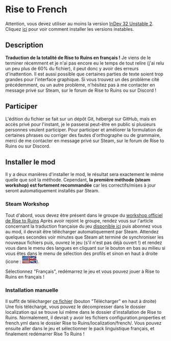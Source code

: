 # Rise to French
Attention, vous devez utiliser au moins la version [InDev 32 Unstable 2](https://risetoruins.com/index.php?/topic/1644-build-indev-32-unstable-2-released/). Cliquez [ici](https://risetoruins.com/index.php?/topic/263-how-to-access-unstable-builds-on-steam/) pour voir comment installer les versions instables.

## Description
**Traduction de la totalité de Rise to Ruins en français !**
Je viens de le terminer récemment et je n'ai pas encore eu le temps de tout relire (j'ai relu un peu plus de 60% du fichier), il peut donc y avoir des erreurs d'inattention. Il est aussi possible que certaines parties de texte soient trop grandes pour l'interface graphique. Si vous trouvez un des problème cité précédemment, ou un autre problème, n'hésitez pas à me contacter en message privé sur Steam, sur le forum de Rise to Ruins ou sur Discord !

## Participer
L'édition du fichier se fait sur un dépôt Git, hébergé sur GitHub, mais en accès privé pour l'instant, je le passerai peut-être en public si plusieurs personnes veulent participer.
Pour participer et améliorer la formulation de certaines phrases ou corriger des fautes d'orthographe ou de grammaire, merci de me contacter en message privé sur Steam, sur le forum de Rise to Ruins ou sur Discord.

## Installer le mod
Il y a deux manières d'installer le mod, le résultat sera exactement le même quelle que soit la méthode. Cependant, **la première méthode (steam workshop) est fortement recommandée** car les correctifs/mises à jour seront automatiquement installés par Steam.

### Steam Workshop
Tout d'abord, vous devez être présent dans le groupe du [workshop officiel de Rise to Ruins](https://steamcommunity.com/groups/RiseToRuinsWorkshop)
Après avoir rejoint le groupe, rendez vous sur l'article concernant la traduction française du jeu [disponible ici](https://steamcommunity.com/sharedfiles/filedetails/?id=1631870896) puis abonnez vous au mod, il devrait être télécharger automatiquement par Steam.
Attendez quelques secondes voir minutes que Steam ait terminé de synchroniser les nouveaux fichiers puis, ouvrez le jeu (s'il n'est pas déjà ouvert !) et rendez vous dans le menu des langues en cliquant sur le bouton en bas au milieu si vous êtes dans le menu de sélection des profils et sinon en haut à droite (icone : ![drapeau UK/USA](assets/unitedKingdomStates.png)).

Sélectionnez "Français", redémarrez le jeu et vous pouvez jouer à Rise to Ruins en français !

### Installation manuelle
Il suffit de télécharger [ce fichier](https://www.dropbox.com/s/sf9il27fwkyh1vo/french.zip) (bouton "Télécharger" en haut à droite)
Une fois téléchargé, vous pouvez le décompresser dans le dossier localization qui se trouve lui même dans le dossier d'installation de Rise to Ruins.
Normalement, il devrait y avoir les fichiers configuration.properties et french.yml dans le dossier Rise to Ruins/localization/french/. Vous pouvez ensuite aller dans le jeu et sélectionner le pack linguistique français, et finalement redémarrer Rise To Ruins !
